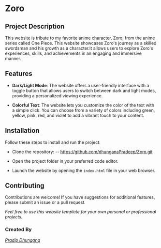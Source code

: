 # Zoro

## Project Description

This website is tribute to my favorite anime character, Zoro, from the anime series called One Piece. This website showcases Zoro's journey as a skilled swordsman and his growth as a character.It allows users to explore Zoro's experiences, skills, and achievements in an engaging and immersive manner.

## Features

- **Dark/Light Mode**: The website offers a user-friendly interface with a toggle button that allows users to switch between dark and light modes, providing a personalized viewing experience.

- **Colorful Text**: The website lets you customize the color of the text with a simple click. You can choose from a variety of colors including green, yellow, pink, red, and violet to add a vibrant touch to your content.

## Installation

Follow these steps to install and run the project:

- Clone the repository:
        -- https://github.com/dhunganaPradeep/Zoro.git

- Open the project folder in your preferred code editor.

- Launch the website by opening the `index.html` file in your web browser.

## Contributing 

Contributions are welcome! If you have suggestions for additional features, please submit an issue or a pull request.

*Feel free to use this website template for your own personal or professional projects.*

### Created By 

[*Pradip Dhungana*](dhunganapradip.com.np)
